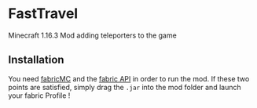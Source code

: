 # FastTravel
Minecraft 1.16.3 Mod adding teleporters to the game

## Installation
You need [fabricMC](https://fabricmc.net/) and the [fabric API](https://www.curseforge.com/minecraft/mc-mods/fabric-api) in order to run the mod.
If these two points are satisfied, simply drag the `.jar` into the mod folder and launch your fabric Profile !
